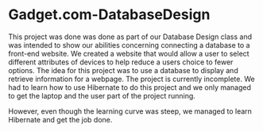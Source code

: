 # Gadget.com-DatabaseDesign
This project was done was done as part of our Database Design class and was intended to show our abilities concerning connecting a database to a front-end website.
We created a website that would allow a user to select different attributes of devices to help reduce a users choice to fewer options.
The idea for this project was to use a database to display and retrieve information for a webpage. The project is currently incomplete.
We had to learn how to use Hibernate to do this project and we only managed to get the laptop and the user part of the project running.

However, even though the learning curve was steep, we managed to learn Hibernate and get the job done.
